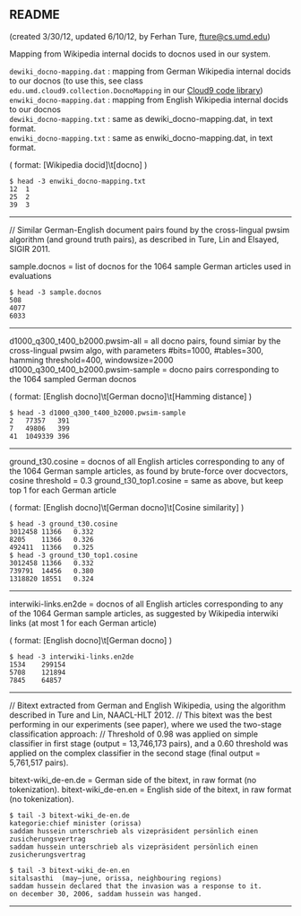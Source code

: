 README 
------
(created 3/30/12, updated 6/10/12, by Ferhan Ture, fture@cs.umd.edu)

Mapping from Wikipedia internal docids to docnos used in our system.

`dewiki_docno-mapping.dat` : mapping from German Wikipedia internal docids to our docnos (to use this, see class `edu.umd.cloud9.collection.DocnoMapping` in our [Cloud9 code library](http://lintool.github.com/Cloud9))  
`enwiki_docno-mapping.dat` : mapping from English Wikipedia internal docids to our docnos  
`dewiki_docno-mapping.txt` : same as dewiki_docno-mapping.dat, in text format.  
`enwiki_docno-mapping.txt` : same as enwiki_docno-mapping.dat, in text format.  

( format: [Wikipedia docid]\t[docno] )

```
$ head -3 enwiki_docno-mapping.txt
12	1
25	2
39	3
```
---------------------------------

// Similar German-English document pairs found by the cross-lingual pwsim algorithm (and ground truth pairs), as described in Ture, Lin and Elsayed, SIGIR 2011.

sample.docnos = list of docnos for the 1064 sample German articles used in evaluations

```
$ head -3 sample.docnos 
508
4077
6033
```

---------------------------------

d1000_q300_t400_b2000.pwsim-all = all docno pairs, found simiar by the cross-lingual pwsim algo, with parameters #bits=1000, #tables=300, hamming threshold=400, windowsize=2000
d1000_q300_t400_b2000.pwsim-sample = docno pairs corresponding to the 1064 sampled German docnos

( format: [English docno]\t[German docno]\t[Hamming distance] )

```
$ head -3 d1000_q300_t400_b2000.pwsim-sample
2	77357	391
7	49806	399
41	1049339	396
```

----------------------------------

ground_t30.cosine = docnos of all English articles corresponding to any of the 1064 German sample articles, as found by brute-force over docvectors, cosine threshold = 0.3
ground_t30_top1.cosine = same as above, but keep top 1 for each German article

( format: [English docno]\t[German docno]\t[Cosine similarity] )

```
$ head -3 ground_t30.cosine 
3012458	11366	0.332
8205	11366	0.326
492411	11366	0.325
$ head -3 ground_t30_top1.cosine 
3012458	11366	0.332
739791	14456	0.380
1318820	18551	0.324
```

---------------------------------

interwiki-links.en2de = docnos of all English articles corresponding to any of the 1064 German sample articles, as suggested by Wikipedia interwiki links (at most 1 for each German article)

( format: [English docno]\t[German docno] )

```
$ head -3 interwiki-links.en2de 
1534	299154
5708	121894
7845	64857
```

----------------------------------

// Bitext extracted from German and English Wikipedia, using the algorithm described in Ture and Lin, NAACL-HLT 2012.
// This bitext was the best performing in our experiments (see paper), where we used the two-stage classification approach: 
// Threshold of 0.98 was applied on simple classifier in first stage (output = 13,746,173 pairs), and a 0.60 threshold was applied on the complex classifier in the second stage (final output = 5,761,517 pairs). 

bitext-wiki_de-en.de = German side of the bitext, in raw format (no tokenization). 
bitext-wiki_de-en.en = English side of the bitext, in raw format (no tokenization).

```
$ tail -3 bitext-wiki_de-en.de 
kategorie:chief minister (orissa)
saddam hussein unterschrieb als vizepräsident persönlich einen zusicherungsvertrag  
saddam hussein unterschrieb als vizepräsident persönlich einen zusicherungsvertrag  
```

```
$ tail -3 bitext-wiki_de-en.en 
sitalsasthi  (may–june, orissa, neighbouring regions)	
saddam hussein declared that the invasion was a response to it.	
on december 30, 2006, saddam hussein was hanged.
```
--------------------------------- 
